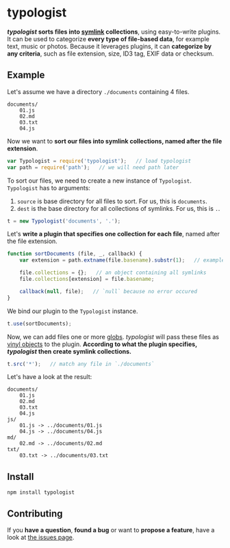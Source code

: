 # typologist

***typologist* sorts files into [symlink](http://en.wikipedia.org/wiki/Symbolic_link) collections**, using easy-to-write plugins. It can be used to categorize **every type of file-based data**, for example text, music or photos. Because it leverages plugins, it can **categorize by any criteria**, such as file extension, size, ID3 tag, EXIF data or checksum.



## Example

Let's assume we have a directory `./documents` containing 4 files.

```
documents/
	01.js
	02.md
	03.txt
	04.js
```

Now we want to **sort our files into symlink collections, named after the file extension**.

```javascript
var Typologist = require('typologist');   // load typologist
var path = require('path');   // we will need path later
```

To sort our files, we need to create a new instance of `Typologist`. `Typologist` has to arguments:

1. `source` is base directory for all files to sort. For us, this is `documents`.
2. `dest` is the base directory for all collections of symlinks. For us, this is `.`.

```javascript
t = new Typologist('documents', '.');
```

Let's **write a plugin that specifies one collection for each file**, named after the file extension.

```javascript
function sortDocuments (file, _, callback) {
	var extension = path.extname(file.basename).substr(1);   // example: `one.js` -> `js`

	file.collections = {};   // an object containing all symlinks
	file.collections[extension] = file.basename;

	callback(null, file);   // `null` because no error occured
}
```

We bind our plugin to the `Typologist` instance.

```javascript
t.use(sortDocuments);
```

Now, we can add files one or more [globs](https://github.com/isaacs/node-glob#glob-primer). *typologist* will pass these files as [vinyl objects](https://github.com/wearefractal/vinyl#file) to the plugin. **According to what the plugin specifies, *typologist* then create symlink collections.**

```javascript
t.src('*');   // match any file in `./documents`
```

Let's have a look at the result:

```
documents/
	01.js
	02.md
	03.txt
	04.js
js/
	01.js -> ../documents/01.js
	04.js -> ../documents/04.js
md/
	02.md -> ../documents/02.md
txt/
	03.txt -> ../documents/03.txt
```



## Install

```shell
npm install typologist
```



## Contributing

If you **have a question**, **found a bug** or want to **propose a feature**, have a look at [the issues page](https://github.com/derhuerst/typologist/issues).